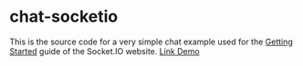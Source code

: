 # chat-socketio

This is the source code for a very simple chat example used for
the [Getting Started](http://socket.io/get-started/chat/) guide
of the Socket.IO website.
[Link Demo](https://chat-socketio-by-dhenz.herokuapp.com/)
